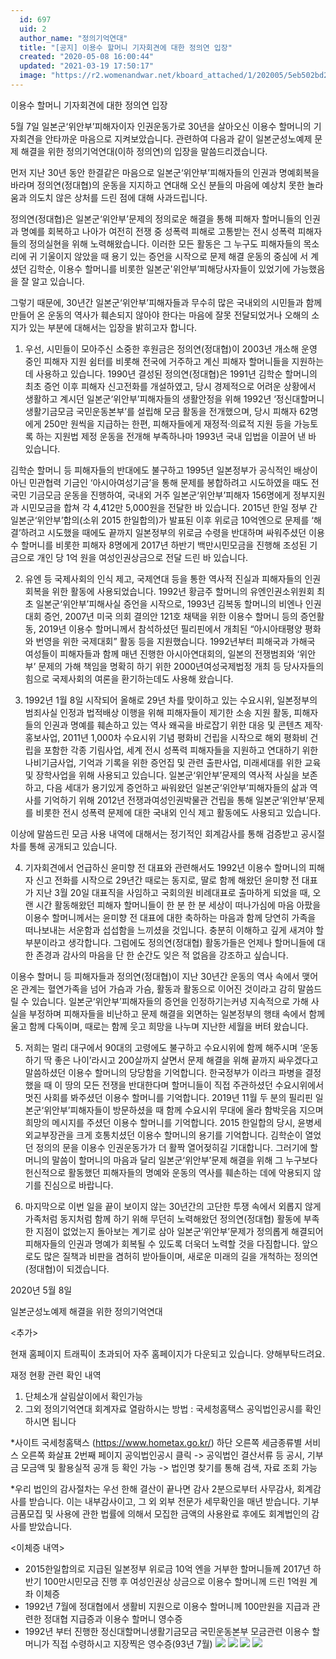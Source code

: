 ```yaml
---
  id: 697
  uid: 2
  author_name: "정의기억연대"
  title: "[공지] 이용수 할머니 기자회견에 대한 정의연 입장"
  created: "2020-05-08 16:00:44"
  updated: "2021-03-19 17:50:17"
  image: "https://r2.womenandwar.net/kboard_attached/1/202005/5eb502bd204955893346.jpg"
---
```

이용수 할머니 기자회견에 대한 정의연 입장

 

5월 7일 일본군‘위안부’피해자이자 인권운동가로 30년을 살아오신 이용수 할머니의 기자회견을 안타까운 마음으로 지켜보았습니다. 관련하여 다음과 같이 일본군성노예제 문제 해결을 위한 정의기억연대(이하 정의연)의 입장을 말씀드리겠습니다. 

 

먼저 지난 30년 동안 한결같은 마음으로 일본군‘위안부’피해자들의 인권과 명예회복을 바라며 정의연(정대협)의 운동을 지지하고 연대해 오신 분들의 마음에 예상치 못한 놀라움과 의도치 않은 상처를 드린 점에 대해 사과드립니다. 

 

정의연(정대협)은 일본군‘위안부’문제의 정의로운 해결을 통해 피해자 할머니들의 인권과 명예를 회복하고 나아가 여전히 전쟁 중 성폭력 피해로 고통받는 전시 성폭력 피해자들의 정의실현을 위해 노력해왔습니다. 이러한 모든 활동은 그 누구도 피해자들의 목소리에 귀 기울이지 않았을 때 용기 있는 증언을 시작으로 문제 해결 운동의 중심에 서 계셨던 김학순, 이용수 할머니를 비롯한 일본군'위안부’피해당사자들이 있었기에 가능했음을 잘 알고 있습니다. 

 

그렇기 때문에, 30년간 일본군‘위안부’피해자들과 무수히 많은 국내외의 시민들과 함께 만들어 온 운동의 역사가 훼손되지 않아야 한다는 마음에 잘못 전달되었거나 오해의 소지가 있는 부분에 대해서는 입장을 밝히고자 합니다. 

 

1. 우선, 시민들이 모아주신 소중한 후원금은 정의연(정대협)이 2003년 개소해 운영 중인 피해자 지원 쉼터를 비롯해 전국에 거주하고 계신 피해자 할머니들을 지원하는 데 사용하고 있습니다. 1990년 결성된 정의연(정대협)은 1991년 김학순 할머니의 최초 증언 이후 피해자 신고전화를 개설하였고, 당시 경제적으로 어려운 상황에서 생활하고 계시던 일본군‘위안부’피해자들의 생활안정을 위해 1992년 ‘정신대할머니 생활기금모금 국민운동본부’를 설립해 모금 활동을 전개했으며, 당시 피해자 62명에게 250만 원씩을 지급하는 한편, 피해자들에게 재정적·의료적 지원 등을 가능토록 하는 지원법 제정 운동을 전개해 부족하나마 1993년 국내 입법을 이끌어 낸 바 있습니다. 

 

김학순 할머니 등 피해자들의 반대에도 불구하고 1995년 일본정부가 공식적인 배상이 아닌 민관협력 기금인 ‘아시아여성기금’을 통해 문제를 봉합하려고 시도하였을 때도 전 국민 기금모금 운동을 진행하여, 국내외 거주 일본군‘위안부’피해자 156명에게 정부지원과 시민모금을 합쳐 각 4,412만 5,000원을 전달한 바 있습니다. 2015년 한일 정부 간 일본군‘위안부’합의(소위 2015 한일합의)가 발표된 이후 위로금 10억엔으로 문제를 ‘해결’하려고 시도했을 때에도 끝까지 일본정부의 위로금 수령을 반대하며 싸워주셨던 이용수 할머니를 비롯한 피해자 8명에게 2017년 하반기 백만시민모금을 진행해 조성된 기금으로 개인 당 1억 원을 여성인권상금으로 전달 드린 바 있습니다.

 

2. 유엔 등 국제사회의 인식 제고, 국제연대 등을 통한 역사적 진실과 피해자들의 인권회복을 위한 활동에 사용되었습니다. 1992년 황금주 할머니의 유엔인권소위원회 최초 일본군‘위안부’피해사실 증언을 시작으로, 1993년 김복동 할머니의 비엔나 인권대회 증언, 2007년 미국 의회 결의안 121호 채택을 위한 이용수 할머니 등의 증언활동, 2019년 이용수 할머니께서 참석하셨던 필리핀에서 개최된 “아시아태평양 평화와 번영을 위한 국제대회” 활동 등을 지원했습니다. 1992년부터 피해국과 가해국 여성들이 피해자들과 함께 매년 진행한 아시아연대회의, 일본의 전쟁범죄와 ‘위안부’ 문제의 가해 책임을 명확히 하기 위한 2000년여성국제법정 개최 등 당사자들의 힘으로 국제사회의 여론을 환기하는데도 사용해 왔습니다.

 

3. 1992년 1월 8일 시작되어 올해로 29년 차를 맞이하고 있는 수요시위, 일본정부의 범죄사실 인정과 법적배상 이행을 위해 피해자들이 제기한 소송 지원 활동, 피해자들의 인권과 명예를 훼손하고 있는 역사 왜곡을 바로잡기 위한 대응 및 콘텐츠 제작·홍보사업, 2011년 1,000차 수요시위 기념 평화비 건립을 시작으로 해외 평화비 건립을 포함한 각종 기림사업, 세계 전시 성폭력 피해자들을 지원하고 연대하기 위한 나비기금사업, 기억과 기록을 위한 증언집 및 관련 출판사업, 미래세대를 위한 교육 및 장학사업을 위해 사용되고 있습니다. 일본군‘위안부’문제의 역사적 사실을 보존하고, 다음 세대가 용기있게 증언하고 싸워왔던 일본군‘위안부’피해자들의 삶과 역사를 기억하기 위해 2012년 전쟁과여성인권박물관 건립을 통해 일본군‘위안부’문제를 비롯한 전시 성폭력 문제에 대한 국내외 인식 제고 활동에도 사용되고 있습니다. 

 

이상에 말씀드린 모금 사용 내역에 대해서는 정기적인 회계감사를 통해 검증받고 공시절차를 통해 공개되고 있습니다. 

 

4. 기자회견에서 언급하신 윤미향 전 대표와 관련해서도 1992년 이용수 할머니의 피해자 신고 전화를 시작으로 29년간 때로는 동지로, 딸로 함께 해왔던 윤미향 전 대표가 지난 3월 20일 대표직을 사임하고 국회의원 비례대표로 출마하게 되었을 때, 오랜 시간 활동해왔던 피해자 할머니들이 한 분 한 분 세상이 떠나가심에 마음 아팠을 이용수 할머니께서는 윤미향 전 대표에 대한 축하하는 마음과 함께 당연히 가족을 떠나보내는 서운함과 섭섭함을 느끼셨을 것입니다. 충분히 이해하고 깊게 새겨야 할 부분이라고 생각합니다. 그럼에도 정의연(정대협) 활동가들은 언제나 할머니들에 대한 존경과 감사의 마음을 단 한 순간도 잊은 적 없음을 강조하고 싶습니다.

 

이용수 할머니 등 피해자들과 정의연(정대협)이 지난 30년간 운동의 역사 속에서 맺어온 관계는 혈연가족을 넘어 가슴과 가슴, 활동과 활동으로 이어진 것이라고 감히 말씀드릴 수 있습니다. 일본군‘위안부’피해자들의 증언을 인정하기는커녕 지속적으로 가해 사실을 부정하며 피해자들을 비난하고 문제 해결을 외면하는 일본정부의 행태 속에서 함께 울고 함께 다독이며, 때로는 함께 웃고 희망을 나누며 지난한 세월을 버텨 왔습니다. 

 

5. 저희는 멀리 대구에서 90대의 고령에도 불구하고 수요시위에 함께 해주시며 ‘운동하기 딱 좋은 나이’라시고 200살까지 살면서 문제 해결을 위해 끝까지 싸우겠다고 말씀하셨던 이용수 할머니의 당당함을 기억합니다. 한국정부가 이라크 파병을 결정했을 때 이 땅의 모든 전쟁을 반대한다며 할머니들이 직접 주관하셨던 수요시위에서 멋진 사회를 봐주셨던 이용수 할머니를 기억합니다. 2019년 11월 두 분의 필리핀 일본군‘위안부’피해자들이 방문하셨을 때 함께 수요시위 무대에 올라 함박웃음 지으며 희망의 메시지를 주셨던 이용수 할머니를 기억합니다. 2015 한일합의 당시, 윤병세 외교부장관을 크게 호통치셨던 이용수 할머니의 용기를 기억합니다. 김학순이 열었던 정의의 문을 이용수 인권운동가가 더 활짝 열어젖히길 기대합니다. 그러기에 할머니의 말씀이 할머니의 마음과 달리 일본군‘위안부’문제 해결을 위해 그 누구보다 헌신적으로 활동했던 피해자들의 명예와 운동의 역사를 훼손하는 데에 악용되지 않기를 진심으로 바랍니다.

 

6. 마지막으로 이번 일을 끝이 보이지 않는 30년간의 고단한 투쟁 속에서 외롭지 않게 가족처럼 동지처럼 함께 하기 위해 무던히 노력해왔던 정의연(정대협) 활동에 부족한 지점이 없었는지 돌아보는 계기로 삼아 일본군‘위안부’문제가 정의롭게 해결되어 피해자들의 인권과 명예가 회복될 수 있도록 더욱더 노력할 것을 다짐합니다. 앞으로도 많은 질책과 비판을 겸허히 받아들이며, 새로운 미래의 길을 개척하는 정의연(정대협)이 되겠습니다. 

 

2020년 5월 8일

일본군성노예제 해결을 위한 정의기억연대

 

<추가>

현재 홈페이지 트래픽이 초과되어 자주 홈페이지가 다운되고 있습니다. 양해부탁드려요. 

재정 현황 관련 확인 내역
1. ​단체소개 살림살이에서 확인가능
2. 그외 정의기억연대 회계자료 열람하시는 방법
: 국세청홈택스 공익법인공시를 확인하시면 됩니다 

\*사이트 국세청홈택스 (https://www.hometax.go.kr/) 하단 오른쪽 세금종류별 서비스 오른쪽 화살표 2번째 페이지 공익법인공시 클릭 -> 
공익법인 결산서류 등 공시, 기부금 모금액 및 활용실적 공개 등 확인 가능 -> 법인명 찾기를 통해 검색, 자료 조회 가능 

\*우리 법인의 감사절차는 우선 한해 결산이 끝나면 감사 2분으로부터 사무감사, 회계감사를 받습니다. 이는 내부감사이고, 그 외 외부 전문가 세무확인을 매년 받습니다. 기부금품모집 및 사용에 관한 법률에 의해서 모집한 금액의 사용완료 후에도 회계법인의 감사를 받았습니다.

<이체증 내역>
- 2015한일합의로 지급된 일본정부 위로금 10억 엔을 거부한 할머니들께 2017년 하반기 100만시민모금 진행 후 여성인권상 상금으로 이용수 할머니께 드린 1억원 계좌 이체증 
- 1992년 7월에 정대협에서 생활비 지원으로 이용수 할머니께 100만원을 지급과 관련한 정대협 지급증과 이용수 할머니 영수증
- 1992년 부터 진행한 정신대할머니생활기금모금 국민운동본부 모금관련 이용수 할머니가 직접 수령하시고 지장찍은 영수증(93년 7월) 
 ![](https://r2.womenandwar.net/kboard_attached/1/202005/5eb502bd204955893346.jpg)
 ![](https://r2.womenandwar.net/kboard_attached/1/202005/5eb502bd1e4e06150648.jpg)
 ![](https://r2.womenandwar.net/kboard_attached/1/202005/5eb502bd1cdb48306971.jpg)
 ![](https://r2.womenandwar.net/kboard_attached/1/202005/5eb502bd17b541128717.jpg)
